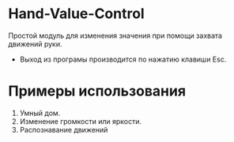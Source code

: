 # Hand-Value-Control
Простой модуль для изменения значения при помощи захвата движений руки.
* Выход из програмы производится по нажатию клавиши Esc.
# Примеры использования
1) Умный дом.
2) Изменение громкости или яркости.
3) Распознавание движений